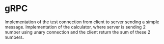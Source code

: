 # gRPC

Implementation of the test connection from client to server sending a simple message.
Implementation of the calculator, where server is sending 2 number using unary connection and the client return the sum of these 2 numbers.
